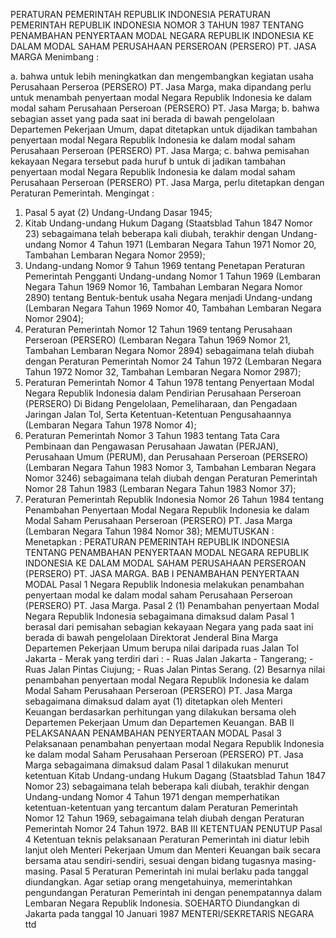  PERATURAN PEMERINTAH REPUBLIK INDONESIA PERATURAN PEMERINTAH REPUBLIK INDONESIA NOMOR 3 TAHUN 1987 TENTANG PENAMBAHAN PENYERTAAN MODAL NEGARA REPUBLIK INDONESIA KE DALAM MODAL SAHAM PERUSAHAAN PERSEROAN (PERSERO) PT. JASA MARGA
Menimbang :

a. bahwa untuk lebih meningkatkan dan mengembangkan kegiatan usaha Perusahaan Perseroa (PERSERO) PT. Jasa Marga, maka dipandang perlu untuk menambah penyertaan modal Negara Republik Indonesia ke dalam modal saham Perusahaan Perseroan (PERSERO) PT. Jasa Marga;
b. bahwa sebagian asset yang pada saat ini berada di bawah pengelolaan Departemen Pekerjaan Umum, dapat ditetapkan untuk dijadikan tambahan penyertaan modal Negara Republik Indonesia ke dalam modal saham Perusahaan Perseroan (PERSERO) PT. Jasa Marga;
c. bahwa pemisahan kekayaan Negara tersebut pada huruf b untuk di jadikan tambahan penyertaan modal Negara Republik Indonesia ke dalam modal saham Perusahaan Perseroan (PERSERO) PT. Jasa Marga, perlu ditetapkan dengan Peraturan Pemerintah.
Mengingat :

1. Pasal 5 ayat (2) Undang-Undang Dasar 1945;
2. Kitab Undang-undang Hukum Dagang (Staatsblad Tahun 1847 Nomor 23) sebagaimana telah beberapa kali diubah, terakhir dengan Undang-undang Nomor 4 Tahun 1971 (Lembaran Negara Tahun 1971 Nomor 20, Tambahan Lembaran Negara Nomor 2959);
3. Undang-undang Nomor 9 Tahun 1969 tentang Penetapan Peraturan Pemerintah Pengganti Undang-undang Nomor 1 Tahun 1969 (Lembaran Negara Tahun 1969 Nomor 16, Tambahan Lembaran Negara Nomor 2890) tentang Bentuk-bentuk usaha Negara menjadi Undang-undang (Lembaran Negara Tahun 1969 Nomor 40, Tambahan Lembaran Negara Nomor 2904);
4. Peraturan Pemerintah Nomor 12 Tahun 1969 tentang Perusahaan Perseroan (PERSERO) (Lembaran Negara Tahun 1969 Nomor 21, Tambahan Lembaran Negara Nomor 2894) sebagaimana telah diubah dengan Peraturan Pemerintah Nomor 24 Tahun 1972 (Lembaran Negara Tahun 1972 Nomor 32, Tambahan Lembaran Negara Nomor 2987);
5. Peraturan Pemerintah Nomor 4 Tahun 1978 tentang Penyertaan Modal Negara Republik Indonesia dalam Pendirian Perusahaan Perseroan (PERSERO) Di Bidang Pengelolaan, Pemeliharaan, dan Pengadaan Jaringan Jalan Tol, Serta Ketentuan-Ketentuan Pengusahaannya (Lembaran Negara Tahun 1978 Nomor 4);
6. Peraturan Pemerintah Nomor 3 Tahun 1983 tentang Tata Cara Pembinaan dan Pengawasan Perusahaan Jawatan (PERJAN), Perusahaan Umum (PERUM), dan Perusahaan Perseroan (PERSERO) (Lembaran Negara Tahun 1983 Nomor 3, Tambahan Lembaran Negara Nomor 3246) sebagaimana telah diubah dengan Peraturan Pemerintah Nomor 28 Tahun 1983 (Lembaran Negara Tahun 1983 Nomor 37);
7. Peraturan Pemerintah Republik Indonesia Nomor 26 Tahun 1984 tentang Penambahan Penyertaan Modal Negara Republik Indonesia ke dalam Modal Saham Perusahaan Perseroan (PERSERO) PT. Jasa Marga (Lembaran Negara Tahun 1984 Nomor 38);
MEMUTUSKAN :
 Menetapkan : PERATURAN PEMERINTAH REPUBLIK INDONESIA TENTANG PENAMBAHAN PENYERTAAN MODAL NEGARA REPUBLIK INDONESIA KE DALAM MODAL SAHAM PERUSAHAAN PERSEROAN (PERSERO) PT. JASA MARGA.
BAB I PENAMBAHAN PENYERTAAN MODAL
Pasal 1
Negara Republik Indonesia melakukan penambahan penyertaan modal ke dalam modal saham Perusahaan Perseroan (PERSERO) PT. Jasa Marga.
Pasal 2
(1) Penambahan penyertaan Modal Negara Republik Indonesia sebagaimana dimaksud dalam Pasal 1 berasal dari pemisahan sebagian kekayaan Negara yang pada saat ini berada di bawah pengelolaan Direktorat Jenderal Bina Marga Departemen Pekerjaan Umum berupa nilai daripada ruas Jalan Tol Jakarta - Merak yang terdiri dari : - Ruas Jalan Jakarta - Tangerang; - Ruas Jalan Pintas Ciujung; - Ruas Jalan Pintas Serang.
(2) Besarnya nilai penambahan penyertaan modal Negara Republik Indonesia ke dalam Modal Saham Perusahaan Perseroan (PERSERO) PT. Jasa Marga sebagaimana dimaksud dalam ayat (1) ditetapkan oleh Menteri Keuangan berdasarkan perhitungan yang dilakukan bersama oleh Departemen Pekerjaan Umum dan Departemen Keuangan.
BAB II PELAKSANAAN PENAMBAHAN PENYERTAAN MODAL
Pasal 3
Pelaksanaan penambahan penyertaan modal Negara Republik Indonesia ke dalam modal Saham Perusahaan Perseroan (PERSERO) PT. Jasa Marga sebagaimana dimaksud dalam Pasal 1 dilakukan menurut ketentuan Kitab Undang-undang Hukum Dagang (Staatsblad Tahun 1847 Nomor 23) sebagaimana telah beberapa kali diubah, terakhir dengan Undang-undang Nomor 4 Tahun 1971 dengan memperhatikan ketentuan-ketentuan yang tercantum dalam Peraturan Pemerintah Nomor 12 Tahun 1969, sebagaimana telah diubah dengan Peraturan Pemerintah Nomor 24 Tahun 1972.
BAB III KETENTUAN PENUTUP
Pasal 4
Ketentuan teknis pelaksanaan Peraturan Pemerintah ini diatur lebih lanjut oleh Menteri Pekerjaan Umum dan Menteri Keuangan baik secara bersama atau sendiri-sendiri, sesuai dengan bidang tugasnya masing-masing.
Pasal 5
Peraturan Pemerintah ini mulai berlaku pada tanggal diundangkan. Agar setiap orang mengetahuinya, memerintahkan pengundangan Peraturan Pemerintah ini dengan penempatannya dalam Lembaran Negara Republik Indonesia. SOEHARTO Diundangkan di Jakarta pada tanggal 10 Januari 1987 MENTERI/SEKRETARIS NEGARA ttd